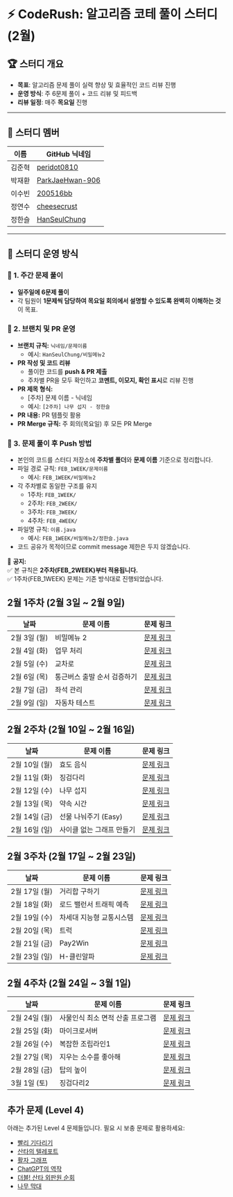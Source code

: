 # ⚡ CodeRush: 알고리즘 코테 풀이 스터디 (2월)  

## 🏆 스터디 개요  
- **목표**: 알고리즘 문제 풀이 실력 향상 및 효율적인 코드 리뷰 진행  
- **운영 방식**: 주 6문제 풀이 + 코드 리뷰 및 피드백  
- **리뷰 일정**: 매주 **목요일** 진행  

---

## 👥 스터디 멤버  
| 이름   | GitHub 닉네임 |
|--------|--------------|
| 김준혁 | [peridot0810](https://github.com/peridot0810) |
| 박재환 | [ParkJaeHwan-906](https://github.com/ParkJaeHwan-906) |
| 이수빈 | [200516bb](https://github.com/200516bb) |
| 정연수 | [cheesecrust](https://github.com/cheesecrust) |
| 정한슬 | [HanSeulChung](https://github.com/HanSeulChung) |

---

## 🚀 스터디 운영 방식  
### 📌 1. 주간 문제 풀이  
- **일주일에 6문제 풀이**  
- 각 팀원이 **1문제씩 담당하여 목요일 회의에서 설명할 수 있도록 완벽히 이해하는 것**이 목표.  

### 📌 2. 브랜치 및 PR 운영  
- **브랜치 규칙:** `닉네임/문제이름`  
  - 예시: `HanSeulChung/비밀메뉴2`
- **PR 작성 및 코드 리뷰**  
  - 풀이한 코드를 **push & PR 제출**  
  - 주차별 PR을 모두 확인하고 **코멘트, 이모지, 확인 표시**로 리뷰 진행  
- **PR 제목 형식:**
   -  [주차] 문제 이름 - 닉네임
   - 예시:  `[2주차] 나무 섭지 - 정한슬`
- **PR 내용:** PR 템플릿 활용  
- **PR Merge 규칙:**  주 회의(목요일) 후 모든 PR Merge
### 📌 3. 문제 풀이 후 Push 방법
- 본인의 코드를 스터디 저장소에 **주차별 폴더**와 **문제 이름** 기준으로 정리합니다.
- 파일 경로 규칙: `FEB_1WEEK/문제이름`
   - 예시: `FEB_1WEEK/비밀메뉴2`
-  각 주차별로 동일한 구조를 유지
   - 1주차: `FEB_1WEEK/`
   - 2주차: `FEB_2WEEK/`
   - 3주차: `FEB_3WEEK/`
   - 4주차: `FEB_4WEEK/`
- 파일명 규칙: `이름.java`
   - 예시: `FEB_1WEEK/비밀메뉴2/정한슬.java`
- 코드 공유가 목적이므로 commit message 제한은 두지 않겠습니다.

📢 **공지:**  
✅ 본 규칙은 **2주차(FEB_2WEEK)부터 적용됩니다.**  
✅ 1주차(FEB_1WEEK) 문제는 기존 방식대로 진행되었습니다.  

## 2월 1주차 (2월 3일 ~ 2월 9일)
| 날짜       | 문제 이름                        | 문제 링크 |
|------------|----------------------------------|-----------|
| 2월 3일 (월) | 비밀메뉴 2                       | [문제 링크](https://softeer.ai/practice/6259) |
| 2월 4일 (화) | 업무 처리                        | [문제 링크](https://softeer.ai/practice/6251) |
| 2월 5일 (수) | 교차로                          | [문제 링크](https://softeer.ai/practice/6256) |
| 2월 6일 (목) | 통근버스 출발 순서 검증하기       | [문제 링크](https://softeer.ai/practice/6257) |
| 2월 7일 (금) | 좌석 관리                        | [문제 링크](https://softeer.ai/practice/6267) |
| 2월 9일 (일) | 자동차 테스트                    | [문제 링크](https://softeer.ai/practice/6247) |

## 2월 2주차 (2월 10일 ~ 2월 16일)
| 날짜         | 문제 이름                        | 문제 링크 |
|--------------|----------------------------------|-----------|
| 2월 10일 (월) | 효도 음식                        | [문제 링크](https://softeer.ai/practice/7367) |
| 2월 11일 (화) | 징검다리                         | [문제 링크](https://softeer.ai/practice/6293) |
| 2월 12일 (수) | 나무 섭지                        | [문제 링크](https://softeer.ai/practice/7726) |
| 2월 13일 (목) | 약속 시간                        | [문제 링크](https://softeer.ai/practice/9505) |
| 2월 14일 (금) | 선물 나눠주기 (Easy)             | [문제 링크](https://softeer.ai/practice/9665) |
| 2월 16일 (일) | 사이클 없는 그래프 만들기         | [문제 링크](https://softeer.ai/practice/7701) |

## 2월 3주차 (2월 17일 ~ 2월 23일)
| 날짜         | 문제 이름                        | 문제 링크 |
|--------------|----------------------------------|-----------|
| 2월 17일 (월) | 거리합 구하기                     | [문제 링크](https://softeer.ai/practice/6258) |
| 2월 18일 (화) | 로드 밸런서 트래픽 예측           | [문제 링크](https://softeer.ai/practice/6263) |
| 2월 19일 (수) | 차세대 지능형 교통시스템         | [문제 링크](https://softeer.ai/practice/6274) |
| 2월 20일 (목) | 트럭                             | [문제 링크](https://softeer.ai/practice/6260) |
| 2월 21일 (금) | Pay2Win                          | [문제 링크](https://softeer.ai/practice/7706) |
| 2월 23일 (일) | H-클린알파                       | [문제 링크](https://softeer.ai/practice/6278) |

## 2월 4주차 (2월 24일 ~ 3월 1일)
| 날짜         | 문제 이름                        | 문제 링크 |
|--------------|----------------------------------|-----------|
| 2월 24일 (월) |사물인식 최소 면적 산출 프로그램 | [문제 링크](https://softeer.ai/practice/6277) |
| 2월 25일 (화) | 마이크로서버                    | [문제 링크](https://softeer.ai/practice/6264) |
| 2월 26일 (수) | 복잡한 조립라인1                 | [문제 링크](https://softeer.ai/practice/6286) |
| 2월 27일 (목) | 지우는 소수를 좋아해             | [문제 링크](https://softeer.ai/practice/6272) |
| 2월 28일 (금) | 탑의 높이                        | [문제 링크](https://softeer.ai/practice/11003) |
| 3월 1일 (토) | 징검다리2                        | [문제 링크](https://softeer.ai/practice/6290) |

## 추가 문제 (Level 4)
아래는 추가된 Level 4 문제들입니다. 필요 시 보충 문제로 활용하세요:
- [빨리 기다리기](https://softeer.ai/practice/7705)
- [산타의 텔레포트](https://softeer.ai/practice/7420)
- [활자 그래프](https://softeer.ai/practice/7704)
- [ChatGPT의 역작](https://softeer.ai/practice/9503)
- [더블! 산타 외판원 순회](https://softeer.ai/practice/7585)
- [나무 막대](https://softeer.ai/practice/7596)

